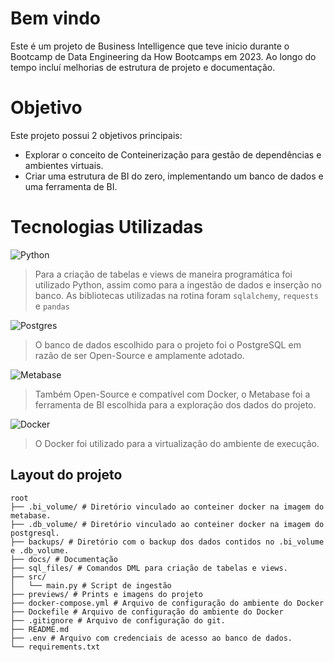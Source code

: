 # Bem vindo

Este é um projeto de Business Intelligence que teve inicio durante o Bootcamp de Data Engineering da How Bootcamps em 2023.
Ao longo do tempo incluí melhorias de estrutura de projeto e documentação.

# Objetivo
Este projeto possui 2 objetivos principais:

- Explorar o conceito de Conteinerização para gestão de dependências e ambientes virtuais.
- Criar uma estrutura de BI do zero, implementando um banco de dados e uma ferramenta de BI.

# Tecnologias Utilizadas

![Python](https://img.shields.io/badge/python-blue?style=for-the-badge&logo=python&logoColor=yellow)
>
>Para a criação de tabelas e views de maneira programática foi utilizado Python, assim como para a ingestão de dados e inserção no banco.
>As bibliotecas utilizadas na rotina foram `sqlalchemy`, `requests` e `pandas`

![Postgres](https://img.shields.io/badge/postgres-%233A6796.svg?style=for-the-badge&logo=postgresql&logoColor=white)
>
> O banco de dados escolhido para o projeto foi o PostgreSQL em razão de ser Open-Source e amplamente adotado.

![Metabase](https://img.shields.io/badge/Metabase%20-%20%23509EE3?style=for-the-badge&logo=metabase&logoColor=white)
>
> Também Open-Source e compatível com Docker, o Metabase foi a ferramenta de BI escolhida para a exploração dos dados do projeto.


![Docker](https://img.shields.io/badge/docker-1E63EE.svg?style=for-the-badge&logo=docker&logoColor=white)
>
> O Docker foi utilizado para a virtualização do ambiente de execução.

## Layout do projeto
```
root
├── .bi_volume/ # Diretório vinculado ao conteiner docker na imagem do metabase.
├── .db_volume/ # Diretório vinculado ao conteiner docker na imagem do postgresql.
├── backups/ # Diretório com o backup dos dados contidos no .bi_volume e .db_volume.
├── docs/ # Documentação
├── sql_files/ # Comandos DML para criação de tabelas e views.
├── src/
│   └── main.py # Script de ingestão
├── previews/ # Prints e imagens do projeto
├── docker-compose.yml # Arquivo de configuração do ambiente do Docker
├── Dockefile # Arquivo de configuração do ambiente do Docker
├── .gitignore # Arquivo de configuração do git.
├── README.md
├── .env # Arquivo com credenciais de acesso ao banco de dados.
└── requirements.txt
```